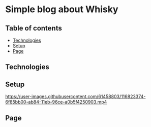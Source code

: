 # Simple blog about Whisky
## Table of contents
* [Technologies](#technologies)
* [Setup](#setup)
* [Page](#page)


## Technologies

## Setup
https://user-images.githubusercontent.com/61458803/116823374-6f85bb00-ab84-11eb-96ce-a0b5f4250903.mp4

## Page
